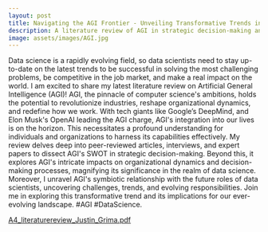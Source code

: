 ```yaml
---
layout: post
title: Navigating the AGI Frontier - Unveiling Transformative Trends in Data Science
description: A literature review of AGI in strategic decision-making and its impact on data science.
image: assets/images/AGI.jpg
---
```

Data science is a rapidly evolving field, so data scientists need to stay up-to-date on the latest trends to be successful in solving the most challenging problems, be competitive in the job market, and make a real impact on the world. I am excited to share my latest literature review on Artificial General Intelligence (AGI)!  AGI, the pinnacle of computer science's ambitions, holds the potential to revolutionize industries, reshape organizational dynamics, and redefine how we work. With tech giants like Google’s DeepMind, and Elon Musk's OpenAI leading the AGI charge, AGI's integration into our lives is on the horizon. This necessitates a profound understanding for individuals and organizations to harness its capabilities effectively. My review delves deep into peer-reviewed articles, interviews, and expert papers to dissect AGI's SWOT in strategic decision-making. Beyond this, it explores AGI's intricate impacts on organizational dynamics and decision-making processes, magnifying its significance in the realm of data science. Moreover, I unravel AGI's symbiotic relationship with the future roles of data scientists, uncovering challenges, trends, and evolving responsibilities. Join me in exploring this transformative trend and its implications for our ever-evolving landscape. #AGI #DataScience.

[A4_literaturereview_Justin_Grima.pdf](https://github.com/JustinGrima/justingrima.github.io/files/12448159/A4_literaturereview_Justin_Grima.pdf)

